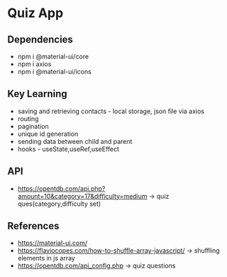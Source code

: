 # Quiz App

## Dependencies
- npm i @material-ui/core
- npm i axios
- npm i @material-ui/icons

## Key Learning 
- saving and retrieving contacts - local storage, json file via axios
- routing
- pagination
- unique id generation
- sending data between child and parent
- hooks - useState,useRef,useEffect

## API
- https://opentdb.com/api.php?amount=10&category=17&difficulty=medium -> quiz ques(category,difficulty set)

## References
- https://material-ui.com/ 
- https://flaviocopes.com/how-to-shuffle-array-javascript/ -> shuffling elements in js array
- https://opentdb.com/api_config.php -> quiz questions

